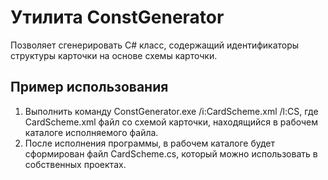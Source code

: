 # Утилита ConstGenerator

Позволяет сгенерировать C# класс, содержащий идентификаторы структуры карточки на основе схемы карточки. 

## Пример использования

1. Выполнить команду ConstGenerator.exe /i:CardScheme.xml /l:CS, где CardScheme.xml файл со схемой карточки, находящийся в рабочем каталоге исполняемого файла.
2. После исполнения программы, в рабочем каталоге будет сформирован файл CardScheme.cs, который можно использовать в собственных проектах.
